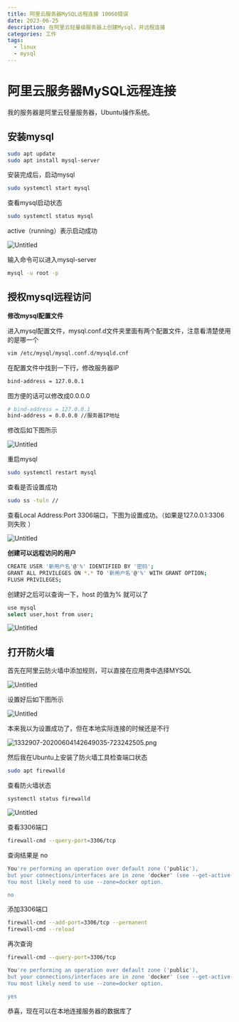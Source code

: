 ```yaml
---
title: 阿里云服务器MySQL远程连接 10060错误
date: 2023-06-25 
description: 在阿里云轻量级服务器上创建Mysql，并远程连接
categories: 工作
tags: 
  - linux
  - mysql
---
```

# 阿里云服务器MySQL远程连接

我的服务器是阿里云轻量服务器，Ubuntu操作系统。

## 安装mysql

```bash
sudo apt update
sudo apt install mysql-server
```

安装完成后，启动mysql

```bash
sudo systemctl start mysql
```

查看mysql启动状态

```bash
sudo systemctl status mysql
```

active（running）表示启动成功

![Untitled](/pic/%E9%98%BF%E9%87%8C%E4%BA%91%E6%9C%8D%E5%8A%A1%E5%99%A8MySQL%E8%BF%9C%E7%A8%8B%E8%BF%9E%E6%8E%A5%20b0807224fb3943659db16452c6428283/Untitled.png)

输入命令可以进入mysql-server

```bash
mysql -u root -p
```

## 授权mysql远程访问

**修改mysql配置文件**

进入mysql配置文件，mysql.conf.d文件夹里面有两个配置文件，注意看清楚使用的是哪一个

```bash
vim /etc/mysql/mysql.conf.d/mysqld.cnf
```

在配置文件中找到一下行，修改服务器IP

```bash
bind-address = 127.0.0.1
```

图方便的话可以修改成0.0.0.0

```bash
# bind-address = 127.0.0.1
bind-address = 0.0.0.0 //服务器IP地址
```

修改后如下图所示

![Untitled](/pic/%E9%98%BF%E9%87%8C%E4%BA%91%E6%9C%8D%E5%8A%A1%E5%99%A8MySQL%E8%BF%9C%E7%A8%8B%E8%BF%9E%E6%8E%A5%20b0807224fb3943659db16452c6428283/Untitled%201.png)

重启mysql

```bash
sudo systemctl restart mysql
```

查看是否设置成功

```bash
sudo ss -tuln //
```

查看Local Address:Port 3306端口，下图为设置成功。（如果是127.0.0.1:3306 则失败 ）

![Untitled](/pic/%E9%98%BF%E9%87%8C%E4%BA%91%E6%9C%8D%E5%8A%A1%E5%99%A8MySQL%E8%BF%9C%E7%A8%8B%E8%BF%9E%E6%8E%A5%20b0807224fb3943659db16452c6428283/Untitled%202.png)

**创建可以远程访问的用户**

```bash
CREATE USER '新用户名'@'%' IDENTIFIED BY '密码';
GRANT ALL PRIVILEGES ON *.* TO '新用户名'@'%' WITH GRANT OPTION;
FLUSH PRIVILEGES;
```

创建好之后可以查询一下，host 的值为% 就可以了

```bash
use mysql
select user,host from user;
```

![Untitled](/pic/%E9%98%BF%E9%87%8C%E4%BA%91%E6%9C%8D%E5%8A%A1%E5%99%A8MySQL%E8%BF%9C%E7%A8%8B%E8%BF%9E%E6%8E%A5%20b0807224fb3943659db16452c6428283/Untitled%203.png)

## 打开防火墙

首先在阿里云防火墙中添加规则，可以直接在应用类中选择MYSQL

![Untitled](/pic/%E9%98%BF%E9%87%8C%E4%BA%91%E6%9C%8D%E5%8A%A1%E5%99%A8MySQL%E8%BF%9C%E7%A8%8B%E8%BF%9E%E6%8E%A5%20b0807224fb3943659db16452c6428283/Untitled%204.png)

设置好后如下图所示

![Untitled](/pic/%E9%98%BF%E9%87%8C%E4%BA%91%E6%9C%8D%E5%8A%A1%E5%99%A8MySQL%E8%BF%9C%E7%A8%8B%E8%BF%9E%E6%8E%A5%20b0807224fb3943659db16452c6428283/Untitled%205.png)

本来我以为设置成功了，但在本地实际连接的时候还是不行

![1332907-20200604142649035-723242505.png](/pic/%E9%98%BF%E9%87%8C%E4%BA%91%E6%9C%8D%E5%8A%A1%E5%99%A8MySQL%E8%BF%9C%E7%A8%8B%E8%BF%9E%E6%8E%A5%20b0807224fb3943659db16452c6428283/1332907-20200604142649035-723242505.png)

然后我在Ubuntu上安装了防火墙工具检查端口状态

```bash
sudo apt firewalld
```

查看防火墙状态

```bash
systemctl status firewalld
```

![Untitled](/pic/%E9%98%BF%E9%87%8C%E4%BA%91%E6%9C%8D%E5%8A%A1%E5%99%A8MySQL%E8%BF%9C%E7%A8%8B%E8%BF%9E%E6%8E%A5%20b0807224fb3943659db16452c6428283/Untitled%206.png)

查看3306端口 

```bash
firewall-cmd --query-port=3306/tcp
```

查询结果是 no

```bash
You're performing an operation over default zone ('public'),
but your connections/interfaces are in zone 'docker' (see --get-active-zones)
You most likely need to use --zone=docker option.

no
```

添加3306端口

```bash
firewall-cmd --add-port=3306/tcp --permanent
firewall-cmd --reload  
```

再次查询

```bash
firewall-cmd --query-port=3306/tcp
```

```bash
You're performing an operation over default zone ('public'),
but your connections/interfaces are in zone 'docker' (see --get-active-zones)
You most likely need to use --zone=docker option.

yes
```

恭喜，现在可以在本地连接服务器的数据库了